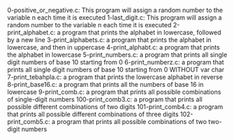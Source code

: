 0-positive_or_negative.c: This program will assign a random number to the variable n each time it is executed
1-last_digit.c: This program will assign a random number to the variable n each time it is executed
2-print_alphabet.c: a program that prints the alphabet in lowercase, followed by a new line
3-print_alphabets.c: a program that prints the alphabet in lowercase, and then in uppercase
4-print_alphabt.c: a program that prints the alphabet in lowercase
5-print_numbers.c: a program that prints all single digit numbers of base 10 starting from 0
6-print_numberz.c: a program that prints all single digit numbers of base 10 starting from 0 WITHOUT var char
7-print_tebahpla.c: a program that prints the lowercase alphabet in reverse
8-print_base16.c: a program that prints all the numbers of base 16 in lowercase
9-print_comb.c: a program that prints all possible combinations of single-digit numbers
100-print_comb3.c: a program that prints all possible different combinations of two digits
101-print_comb4.c: a program that prints all possible different combinations of three digits
102-print_comb5.c: a program that prints all possible combinations of two two-digit numbers
